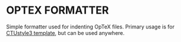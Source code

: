 # OPTEX FORMATTER

Simple formatter used for indenting OpTeX files. Primary usage is for [CTUstyle3 template](http://petr.olsak.net/ctustyle.html), but can be used anywhere.
